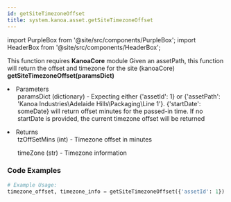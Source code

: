 ```yaml
---
id: getSiteTimezoneOffset
title: system.kanoa.asset.getSiteTimezoneOffset
---
```


import PurpleBox from '@site/src/components/PurpleBox';
import HeaderBox from '@site/src/components/HeaderBox';

<PurpleBox>This function requires <b>KanoaCore</b> module</PurpleBox>
<HeaderBox header="Description">Given an assetPath, this function will return the offset and timezone for the site (kanoaCore)</HeaderBox>
<HeaderBox header="Syntax">
    <b>getSiteTimezoneOffset(paramsDict)</b>
    <li> Parameters <br />
        <ul>paramsDict (dictionary) - Expecting either &#123;'assetId': 1} or &#123;'assetPath': 'Kanoa Industries\Adelaide Hills\Packaging\Line 1'}. &#123;'startDate': someDate} will return offset minutes for the passed-in time. If no startDate is provided, the current timezone offset will be returned</ul>
    </li>
    <li> Returns <br />
        <ul>tzOffSetMins (int) - Timezone offset in minutes</ul>
        <ul>timeZone (str) - Timezone information</ul>
    </li>
</HeaderBox>

### Code Examples

```python
# Example Usage:
timezone_offset, timezone_info = getSiteTimezoneOffset({'assetId': 1})
